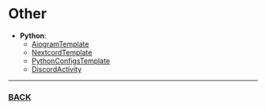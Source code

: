 # Other
- **Python**:
  - [AiogramTemplate](https://github.com/BaggerFast/AiogramTemplate)
  - [NextcordTemplate](https://github.com/BaggerFast/NextcordTemplate)
  - [PythonConfigsTemplate](https://github.com/BaggerFast/PythonConfigsTemplate)
  - [DiscordActivity](https://github.com/BaggerFast/MyDiscordActivity)
--------
### [BACK](main.md)